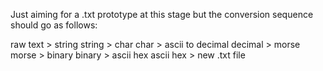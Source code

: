Just aiming for a .txt prototype at this stage but the conversion sequence should go as follows:

raw text > string
string > char
char > ascii to decimal
decimal > morse
morse > binary
binary > ascii hex
ascii hex > new .txt file
